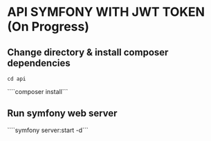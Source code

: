 # API SYMFONY WITH JWT TOKEN (On Progress)

## Change directory & install composer dependencies

```cd api```

````composer install```

## Run symfony web server

````symfony server:start -d```

